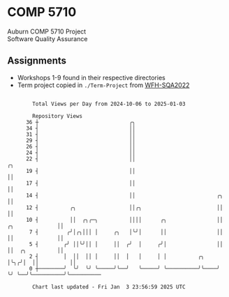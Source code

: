 # COMP 5710
Auburn COMP 5710 Project  
Software Quality Assurance

## Assignments
- Workshops 1-9 found in their respective directories
- Term project copied in `./Term-Project` from [WFH-SQA2022](https://github.com/wumphlett/WFH-SQA2022-AUBURN)

```

        Total Views per Day from 2024-10-06 to 2025-01-03

        Repository Views
      36 ┼                             ╭╮
      34 ┤                             ││
      31 ┤                             ││
      29 ┤                             ││
      26 ┤                             ││
      24 ┤                             ││
      22 ┤                             ││                                              ╭╮
      19 ┤                             ││                                              ││
      17 ┤                             ││                                              ││
      14 ┤                             ││                          ╭╮                  ││
      12 ┤          ╭╮                 ││╭╮                        ││                  ││
      10 ┤          ││  ╭╮╭─╮          ││││      ╭╮                ││  ╭╮              ││
       7 ┤         ╭╯│╭╮│││ │     ╭╮   │╰╯│      ││                ││  ││              ││
       5 ┤        ╭╯ ││╰╯││ │     ││  ╭╯  │     ╭╯│                ││  ││  ╭╮          ││
       2 ┤        │  ││  ││ │     ││  │   │     │ │          ╭╮    │╰╮╭╯│  ││          ││
       0 ┼────────╯  ╰╯  ╰╯ ╰─────╯╰──╯   ╰─────╯ ╰──────────╯╰────╯ ╰╯ ╰──╯╰──────────╯╰──────────

        Chart last updated - Fri Jan  3 23:56:59 2025 UTC
        
```
